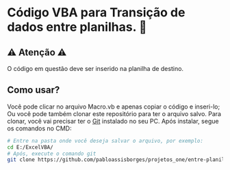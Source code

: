 # Código VBA para Transição de dados entre planilhas. 💬

## ⚠️ Atenção ⚠️
O código em questão deve ser inserido na planilha de destino.

## Como usar?
Você pode clicar no arquivo Macro.vb e apenas copiar o código e inseri-lo;
Ou você pode também clonar este repositório para ter o arquivo salvo.
Para clonar, você vai precisar ter o [Git](https://git-scm.com) instalado no seu PC. Após instalar, segue os comandos no CMD:

```bash
# Entre na pasta onde você deseja salvar o arquivo, por exemplo:
cd E:/ExcelVBA/
# Após, execute o comando git
git clone https://github.com/pabloassisborges/projetos_one/entre-planilhas.git


```
